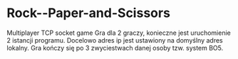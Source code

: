 # Rock--Paper-and-Scissors
 Multiplayer TCP socket game
 Gra dla 2 graczy, konieczne jest uruchomienie 2 istancji programu. Docelowo adres ip jest ustawiony na domyślny adres lokalny. Gra kończy się po 3 zwyciestwach danej osoby tzw. system BO5.
